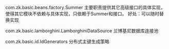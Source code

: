 
com.zk.basic.beans.factory.Summer
主要职责提供其它高级接口的具体实现，使得其它模块不依赖与具体实现，只依赖于Summer和接口。
好处：可以随时替换实现

com.zk.basic.lamborghini.LamborghiniDataSource
兰博基尼数据库连接池

com.zk.basic.id.IdGenerators
分布式主键生成策略

